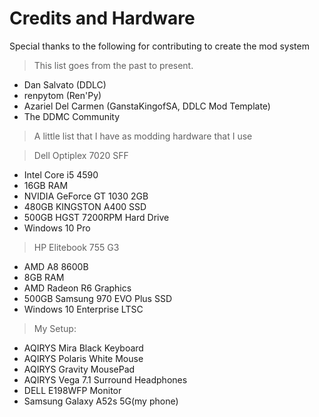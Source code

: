
# Credits and Hardware
Special thanks to the following for contributing to create the mod system
> This list goes from the past to present.

- Dan Salvato (DDLC)
- renpytom (Ren'Py)
- Azariel Del Carmen (GanstaKingofSA, DDLC Mod Template)
- The DDMC Community

>A little list that I have as modding hardware that I use

>Dell Optiplex 7020 SFF</u>
>
- Intel Core i5 4590
- 16GB RAM
- NVIDIA GeForce GT 1030 2GB
- 480GB KINGSTON A400 SSD
- 500GB HGST 7200RPM Hard Drive
- Windows 10 Pro

>HP Elitebook 755 G3</u>
>
- AMD A8 8600B
- 8GB RAM
- AMD Radeon R6 Graphics
- 500GB Samsung 970 EVO Plus SSD
- Windows 10 Enterprise LTSC


>My Setup:
>
- AQIRYS Mira Black Keyboard
- AQIRYS Polaris White Mouse
- AQIRYS Gravity MousePad
- AQIRYS Vega 7.1 Surround Headphones
- DELL E198WFP Monitor
- Samsung Galaxy A52s 5G(my phone)
